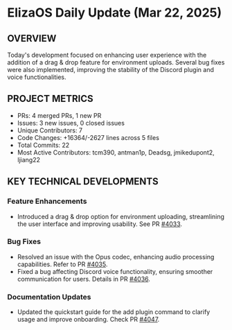 # ElizaOS Daily Update (Mar 22, 2025)

## OVERVIEW 
Today's development focused on enhancing user experience with the addition of a drag & drop feature for environment uploads. Several bug fixes were also implemented, improving the stability of the Discord plugin and voice functionalities.

## PROJECT METRICS
- PRs: 4 merged PRs, 1 new PR
- Issues: 3 new issues, 0 closed issues
- Unique Contributors: 7
- Code Changes: +16364/-2627 lines across 5 files
- Total Commits: 22
- Most Active Contributors: tcm390, antman1p, Deadsg, jmikedupont2, ljiang22

## KEY TECHNICAL DEVELOPMENTS

### Feature Enhancements
- Introduced a drag & drop option for environment uploading, streamlining the user interface and improving usability. See PR [#4033](https://github.com/elizaos/eliza/pull/4033).

### Bug Fixes
- Resolved an issue with the Opus codec, enhancing audio processing capabilities. Refer to PR [#4035](https://github.com/elizaos/eliza/pull/4035).
- Fixed a bug affecting Discord voice functionality, ensuring smoother communication for users. Details in PR [#4036](https://github.com/elizaos/eliza/pull/4036).

### Documentation Updates
- Updated the quickstart guide for the add plugin command to clarify usage and improve onboarding. Check PR [#4047](https://github.com/elizaos/eliza/pull/4047).